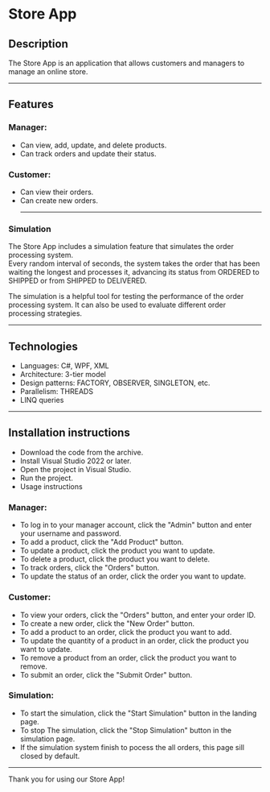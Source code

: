 # Store App

## Description

The Store App is an application that allows customers and managers to manage an online store.  
****

## Features  

### Manager:  
* Can view, add, update, and delete products.  
* Can track orders and update their status.  

### Customer:
* Can view their orders.
* Can create new orders.
  *****
### Simulation

The Store App includes a simulation feature that simulates the order processing system.   
Every random interval of seconds, the system takes the order that has been waiting the longest and processes it, advancing its status from ORDERED to SHIPPED or from SHIPPED to DELIVERED.

The simulation is a helpful tool for testing the performance of the order processing system. It can also be used to evaluate different order processing strategies.


****
## Technologies

* Languages: C#, WPF, XML  
* Architecture: 3-tier model  
* Design patterns: FACTORY, OBSERVER, SINGLETON, etc.  
* Parallelism: THREADS  
* LINQ queries   

****

## Installation instructions  

* Download the code from the archive.  
* Install Visual Studio 2022 or later.  
* Open the project in Visual Studio.  
* Run the project.  
* Usage instructions  

### Manager:  
- To log in to your manager account, click the "Admin" button and enter your username and password.  
- To add a product, click the "Add Product" button.  
- To update a product, click the product you want to update.  
- To delete a product, click the product you want to delete.  
- To track orders, click the "Orders" button.  
- To update the status of an order, click the order you want to update.
   
### Customer:  
 
- To view your orders, click the "Orders" button, and enter your order ID.
- To create a new order, click the "New Order" button.
- To add a product to an order, click the product you want to add.
- To update the quantity of a product in an order, click the product you want to update.
- To remove a product from an order, click the product you want to remove.
- To submit an order, click the "Submit Order" button.

### Simulation:
- To start the simulation, click the "Start Simulation" button in the landing page.
- To stop The simulation, click the "Stop Simulation" button in the simulation page.
- If the simulation system finish to pocess the all orders, this page sill closed by default.

***
  

Thank you for using our Store App!
